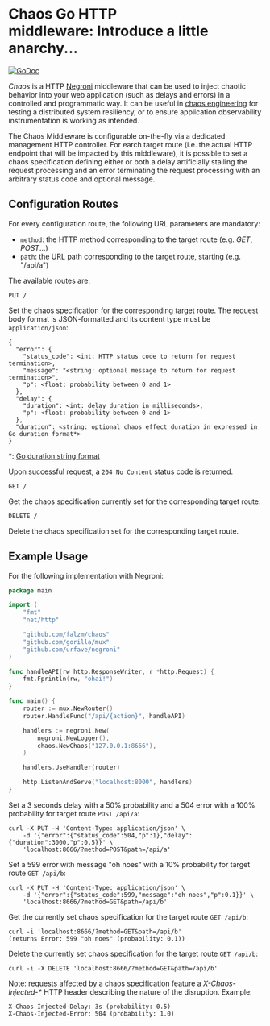 # Chaos Go HTTP middleware: Introduce a little anarchy...

[![GoDoc](https://godoc.org/github.com/falzm/chaos?status.svg)](https://godoc.org/github.com/falzm/chaos)

*Chaos* is a HTTP [Negroni](https://github.com/urfave/negroni) middleware that can be used to inject chaotic behavior into your web application (such as delays and errors) in a controlled and programmatic way. It can be useful in [chaos engineering](https://principlesofchaos.org/) for testing a distributed system resiliency, or to ensure application observability instrumentation is working as intended.

The Chaos Middleware is configurable on-the-fly via a dedicated management HTTP controller. For earch target route (i.e. the actual HTTP endpoint that will be impacted by this middleware), it is possible to set a chaos specification defining either or both a delay artificially stalling the request processing and an error terminating the request processing with an arbitrary status code and optional message.

## Configuration Routes

For every configuration route, the following URL parameters are mandatory:

* `method`: the HTTP method corresponding to the target route (e.g. *GET*, *POST*...)
* `path`: the URL path corresponding to the target route, starting (e.g. "/api/a")

The available routes are:

```
PUT /
```

Set the chaos specification for the corresponding target route. The request body format is JSON-formatted and its content type must be `application/json`:

```
{
  "error": {
    "status_code": <int: HTTP status code to return for request termination>,
    "message": "<string: optional message to return for request termination>",
    "p": <float: probability between 0 and 1>
  },
  "delay": {
    "duration": <int: delay duration in milliseconds>,
    "p": <float: probability between 0 and 1>
  },
  "duration": <string: optional chaos effect duration in expressed in Go duration format*>
}
```

\*: [Go duration string format](https://godoc.org/time#ParseDuration)

Upon successful request, a `204 No Content` status code is returned.

```
GET /
```

Get the chaos specification currently set for the corresponding target route:

```
DELETE /
```

Delete the chaos specification set for the corresponding target route.

## Example Usage

For the following implementation with Negroni:

```go
package main

import (
	"fmt"
	"net/http"

	"github.com/falzm/chaos"
	"github.com/gorilla/mux"
	"github.com/urfave/negroni"
)

func handleAPI(rw http.ResponseWriter, r *http.Request) {
	fmt.Fprintln(rw, "ohai!")
}

func main() {
	router := mux.NewRouter()
	router.HandleFunc("/api/{action}", handleAPI)

	handlers := negroni.New(
		negroni.NewLogger(),
		chaos.NewChaos("127.0.0.1:8666"),
	)

	handlers.UseHandler(router)

	http.ListenAndServe("localhost:8000", handlers)
}
```

Set a 3 seconds delay with a 50% probability and a 504 error with a 100% probability for target route `POST /api/a`:

```
curl -X PUT -H 'Content-Type: application/json' \
	-d '{"error":{"status_code":504,"p":1},"delay":{"duration":3000,"p":0.5}}' \
	'localhost:8666/?method=POST&path=/api/a'
```

Set a 599 error with message "oh noes" with a 10% probability for target route `GET /api/b`:

```
curl -X PUT -H 'Content-Type: application/json' \
	-d '{"error":{"status_code":599,"message":"oh noes","p":0.1}}' \
	'localhost:8666/?method=GET&path=/api/b'
```

Get the currently set chaos specification for the target route `GET /api/b`:

```
curl -i 'localhost:8666/?method=GET&path=/api/b'
(returns Error: 599 "oh noes" (probability: 0.1))
```

Delete the currently set chaos specification for the target route `GET /api/b`:

```
curl -i -X DELETE 'localhost:8666/?method=GET&path=/api/b'
```

Note: requests affected by a chaos specification feature a *X-Chaos-Injected-\** HTTP header describing the nature of the disruption. Example:

```
X-Chaos-Injected-Delay: 3s (probability: 0.5)
X-Chaos-Injected-Error: 504 (probability: 1.0)
```
